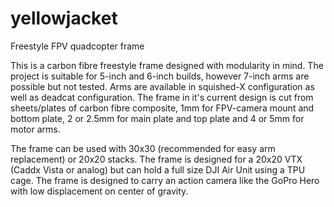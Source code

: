 # yellowjacket
Freestyle FPV quadcopter frame


This is a carbon fibre freestyle frame designed with modularity in mind.
The project is suitable for 5-inch and 6-inch builds, however 7-inch arms are possible but not tested. Arms are available in squished-X configuration as well as deadcat configuration.
The frame in it's current design is cut from sheets/plates of carbon fibre composite, 1mm for FPV-camera mount and bottom plate, 2 or 2.5mm for main plate and top plate and 4 or 5mm for motor arms.

The frame can be used with 30x30 (recommended for easy arm replacement) or 20x20 stacks. The frame is designed for a 20x20 VTX (Caddx Vista or analog) but can hold a full size DJI Air Unit using a TPU cage.
The frame is designed to carry an action camera like the GoPro Hero with low displacement on center of gravity.
